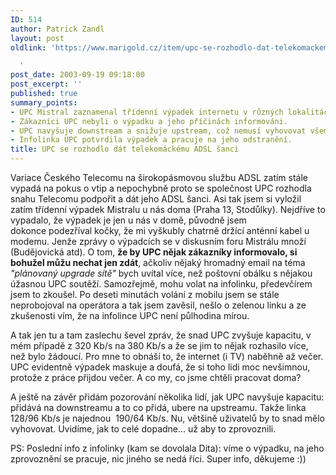 ```yaml
---
ID: 514
author: Patrick Zandl
layout: post
oldlink: 'https://www.marigold.cz/item/upc-se-rozhodlo-dat-telekomackemu-adsl-sanci

  '
post_date: 2003-09-19 09:18:00
post_excerpt: ''
published: true
summary_points:
- UPC Mistral zaznamenal třídenní výpadek internetu v různých lokalitách.
- Zákazníci UPC nebyli o výpadku a jeho příčinách informováni.
- UPC navyšuje downstream a snižuje upstream, což nemusí vyhovovat všem.
- Infolinka UPC potvrdila výpadek a pracuje na jeho odstranění.
title: UPC se rozhodlo dát telekomáckému ADSL šanci
---
```


<p>
Variace Českého Telecomu na širokopásmovou službu ADSL zatím stále vypadá na pokus o vtip a nepochybně proto se společnost UPC rozhodla snahu Telecomu podpořit a dát jeho ADSL šanci. Asi tak jsem si vyložil zatím třídenní výpadek Mistralu u nás doma (Praha 13, Stodůlky). Nejdříve to vypadalo, že výpadek je jen u nás v domě, původně jsem dokonce&#160;podezříval kočky, že mi vyškubly chatrně držící anténní kabel u modemu. Jenže zprávy o výpadcích se v diskusním foru Mistrálu množí (Budějovická atd). O tom, <STRONG>že by UPC nějak zákazníky informovalo, si bohužel můžu nechat jen zdát</STRONG>, ačkoliv nějaký hromadný email na téma <EM>"plánovaný upgrade sítě" </EM>bych uvítal více, než poštovní obálku s nějakou úžasnou UPC soutěží. Samozřejmě, mohu volat na infolinku, předevčírem jsem to zkoušel. Po deseti minutách volání z mobilu jsem se stále neprobojoval na operátora a tak jsem zavěsil, nešlo o zelenou linku a ze zkušenosti vím, že na infolince UPC není půlhodina mírou. </p>

<p>
A tak jen tu a tam zaslechu ševel zpráv, že snad UPC zvyšuje kapacitu, v mém případě z 320 Kb/s na 380 Kb/s a že se jim to nějak rozhasilo více, než bylo žádoucí. Pro mne to obnáší to, že internet (i TV) naběhně až večer. UPC evidentně výpadek maskuje a doufá, že si toho lidi moc nevšimnou, protože z práce přijdou večer. A co my, co jsme chtěli pracovat doma? </p>

<p>
A ještě na závěr přidám pozorování několika lidí, jak UPC navyšuje kapacitu: přidává na downstreamu a to co přidá, ubere na upstreamu. Takže linka 128/96 Kb/s je najednou &#160;190/64 Kb/s. Nu, většině uživatelů by to snad mělo vyhovovat. Uvidíme, jak to celé dopadne... už aby to zprovoznili.</p>

PS: Poslední info z infolinky (kam se dovolala Dita): víme o výpadku, na jeho zprovoznění se pracuje, nic jiného se nedá říci. Super info, děkujeme :))